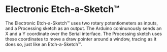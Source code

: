 # Electronic Etch-a-Sketch™

The Electronic Etch-a-Sketch™ uses two rotary potentiometers as inputs, and a Processing sketch as an output. The Arduino coninunously sends an X and a Y coordinate over the Serial interface. The Processing sketch uses these coordinates to move a draw pointer around a window, tracing as it does so, just like an Etch-a-Sketch™.